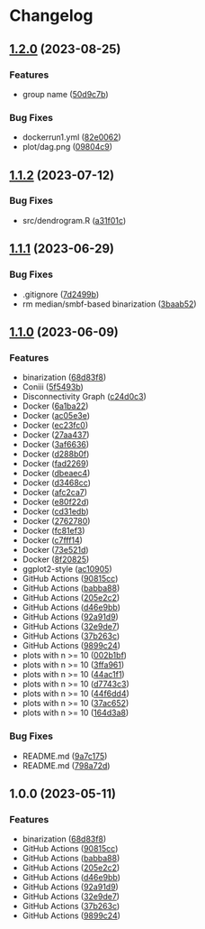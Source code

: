 # Changelog

## [1.2.0](https://github.com/chiba-ai-med/Landscaper/compare/v1.1.2...v1.2.0) (2023-08-25)


### Features

* group name ([50d9c7b](https://github.com/chiba-ai-med/Landscaper/commit/50d9c7bcbe4db04080977899636f5f777672e25a))


### Bug Fixes

* dockerrun1.yml ([82e0062](https://github.com/chiba-ai-med/Landscaper/commit/82e006206a1b3d506a6a248c75683138765fa5ef))
* plot/dag.png ([09804c9](https://github.com/chiba-ai-med/Landscaper/commit/09804c97e7867351f95bd26c90821a37e16be26c))

## [1.1.2](https://github.com/chiba-ai-med/Landscaper/compare/v1.1.1...v1.1.2) (2023-07-12)


### Bug Fixes

* src/dendrogram.R ([a31f01c](https://github.com/chiba-ai-med/Landscaper/commit/a31f01c753f3bc94c7d5350aaefb2e562f9f60ca))

## [1.1.1](https://github.com/chiba-ai-med/Landscaper/compare/v1.1.0...v1.1.1) (2023-06-29)


### Bug Fixes

* .gitignore ([7d2499b](https://github.com/chiba-ai-med/Landscaper/commit/7d2499b2b793e41e7d6a76aeba8e6659ae115491))
* rm median/smbf-based binarization ([3baab52](https://github.com/chiba-ai-med/Landscaper/commit/3baab5214ec4315334370d3811205f0e2bde72f9))

## [1.1.0](https://github.com/chiba-ai-med/Landscaper/compare/v1.0.0...v1.1.0) (2023-06-09)


### Features

* binarization ([68d83f8](https://github.com/chiba-ai-med/Landscaper/commit/68d83f81c791326c9cd5cc45138f1605d5563ada))
* Coniii ([5f5493b](https://github.com/chiba-ai-med/Landscaper/commit/5f5493bcb834b1f8731efaee92aebd037c48a927))
* Disconnectivity Graph ([c24d0c3](https://github.com/chiba-ai-med/Landscaper/commit/c24d0c3a3219facb4bb25b33ca30e711ef9c6994))
* Docker ([6a1ba22](https://github.com/chiba-ai-med/Landscaper/commit/6a1ba225525553de74b6dddbd2b4c034c34c445a))
* Docker ([ac05e3e](https://github.com/chiba-ai-med/Landscaper/commit/ac05e3e73888fddf3887d8094880a95aa278721b))
* Docker ([ec23fc0](https://github.com/chiba-ai-med/Landscaper/commit/ec23fc0c4761828aad7873d49afd1342cc56e0b9))
* Docker ([27aa437](https://github.com/chiba-ai-med/Landscaper/commit/27aa4374a4636e28ee464e96af15596425b3ae3e))
* Docker ([3af6636](https://github.com/chiba-ai-med/Landscaper/commit/3af6636b125cb12797e2049b1b58384f908676f0))
* Docker ([d288b0f](https://github.com/chiba-ai-med/Landscaper/commit/d288b0f76debb22252ef8afe6c1199c20da4d526))
* Docker ([fad2269](https://github.com/chiba-ai-med/Landscaper/commit/fad226925efad1c69d5da02740eb7c68b694f8e0))
* Docker ([dbeaec4](https://github.com/chiba-ai-med/Landscaper/commit/dbeaec4c1747b220ce3f2afbb20c732bf44c7e11))
* Docker ([d3468cc](https://github.com/chiba-ai-med/Landscaper/commit/d3468ccd785a6dbd423cb9c06f911b7da7acd6e3))
* Docker ([afc2ca7](https://github.com/chiba-ai-med/Landscaper/commit/afc2ca7a43a9b8df22adaa1c39dbba0b7641582a))
* Docker ([e80f22d](https://github.com/chiba-ai-med/Landscaper/commit/e80f22d022b3b1fcd9e220ee68be1365ccb11b8e))
* Docker ([cd31edb](https://github.com/chiba-ai-med/Landscaper/commit/cd31edb7ee538491525c3711f46cfb3f3d6aaae2))
* Docker ([2762780](https://github.com/chiba-ai-med/Landscaper/commit/2762780fdf22962e41a6762b9ed0740abcaca75c))
* Docker ([fc81ef3](https://github.com/chiba-ai-med/Landscaper/commit/fc81ef3e93f9f76276c05508731be5a06b61e3d9))
* Docker ([c7fff14](https://github.com/chiba-ai-med/Landscaper/commit/c7fff148a26f2be1aaa1646b4441f031f5c56468))
* Docker ([73e521d](https://github.com/chiba-ai-med/Landscaper/commit/73e521d3acc1ee212642e7fb407965903fc21e3a))
* Docker ([8f20825](https://github.com/chiba-ai-med/Landscaper/commit/8f20825e7e4a44e6b5ddc5c780913db6ab6e55ae))
* ggplot2-style ([ac10905](https://github.com/chiba-ai-med/Landscaper/commit/ac10905e107c6d1e7169df986bd796b98818501d))
* GitHub Actions ([90815cc](https://github.com/chiba-ai-med/Landscaper/commit/90815cca46ad2417cc0952c3d999f75de2a09557))
* GitHub Actions ([babba88](https://github.com/chiba-ai-med/Landscaper/commit/babba8818df708b11c7c4eb81dee65fdf5cfd4e3))
* GitHub Actions ([205e2c2](https://github.com/chiba-ai-med/Landscaper/commit/205e2c27c0b675fbb5bc90a3bc491a81be990210))
* GitHub Actions ([d46e9bb](https://github.com/chiba-ai-med/Landscaper/commit/d46e9bb0b565fe9cd67390d98e1186abd4500561))
* GitHub Actions ([92a91d9](https://github.com/chiba-ai-med/Landscaper/commit/92a91d9601ef1e8fe0fd913706001ced8a2d6621))
* GitHub Actions ([32e9de7](https://github.com/chiba-ai-med/Landscaper/commit/32e9de78044c413492e9391895bebc92dbe385a3))
* GitHub Actions ([37b263c](https://github.com/chiba-ai-med/Landscaper/commit/37b263ca579c913358656dbc1f5c793ccdcc706c))
* GitHub Actions ([9899c24](https://github.com/chiba-ai-med/Landscaper/commit/9899c247d4ebe5056eeb89a79317eaec208b1936))
* plots with n &gt;= 10 ([002b1bf](https://github.com/chiba-ai-med/Landscaper/commit/002b1bf637e7aace7c24333488cc5ea2f3f50058))
* plots with n &gt;= 10 ([3ffa961](https://github.com/chiba-ai-med/Landscaper/commit/3ffa9612127c412a8183125936b6e9b9644b0d88))
* plots with n &gt;= 10 ([44ac1f1](https://github.com/chiba-ai-med/Landscaper/commit/44ac1f175fba19b3f9199ec0c52694094562531b))
* plots with n &gt;= 10 ([d7743c3](https://github.com/chiba-ai-med/Landscaper/commit/d7743c39944ad26e84572b3dd40d77c93e9b95f8))
* plots with n &gt;= 10 ([44f6dd4](https://github.com/chiba-ai-med/Landscaper/commit/44f6dd4dcb9be2cd96d60a70fd5284833944b8f6))
* plots with n &gt;= 10 ([37ac652](https://github.com/chiba-ai-med/Landscaper/commit/37ac6524782a670cd43e0916500b0c704ded78ed))
* plots with n &gt;= 10 ([164d3a8](https://github.com/chiba-ai-med/Landscaper/commit/164d3a839d7821721f9733c73d1116a874602844))


### Bug Fixes

* README.md ([9a7c175](https://github.com/chiba-ai-med/Landscaper/commit/9a7c1759e12641987b751ff320a2f154030d0b7c))
* README.md ([798a72d](https://github.com/chiba-ai-med/Landscaper/commit/798a72d3fe64b683933a4e5c4f135b454fcc1b86))

## 1.0.0 (2023-05-11)


### Features

* binarization ([68d83f8](https://github.com/chiba-ai-med/Landscaper/commit/68d83f81c791326c9cd5cc45138f1605d5563ada))
* GitHub Actions ([90815cc](https://github.com/chiba-ai-med/Landscaper/commit/90815cca46ad2417cc0952c3d999f75de2a09557))
* GitHub Actions ([babba88](https://github.com/chiba-ai-med/Landscaper/commit/babba8818df708b11c7c4eb81dee65fdf5cfd4e3))
* GitHub Actions ([205e2c2](https://github.com/chiba-ai-med/Landscaper/commit/205e2c27c0b675fbb5bc90a3bc491a81be990210))
* GitHub Actions ([d46e9bb](https://github.com/chiba-ai-med/Landscaper/commit/d46e9bb0b565fe9cd67390d98e1186abd4500561))
* GitHub Actions ([92a91d9](https://github.com/chiba-ai-med/Landscaper/commit/92a91d9601ef1e8fe0fd913706001ced8a2d6621))
* GitHub Actions ([32e9de7](https://github.com/chiba-ai-med/Landscaper/commit/32e9de78044c413492e9391895bebc92dbe385a3))
* GitHub Actions ([37b263c](https://github.com/chiba-ai-med/Landscaper/commit/37b263ca579c913358656dbc1f5c793ccdcc706c))
* GitHub Actions ([9899c24](https://github.com/chiba-ai-med/Landscaper/commit/9899c247d4ebe5056eeb89a79317eaec208b1936))

